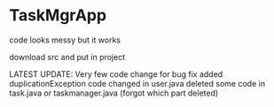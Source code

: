 # TaskMgrApp

code looks messy but it works<br/>


download src and put in project

LATEST UPDATE:
Very few code change for bug fix
added duplicationException
code changed in user.java
deleted some code in task.java or taskmanager.java (forgot which part deleted)

